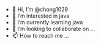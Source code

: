 - 👋 Hi, I’m @chong1029
- 👀 I’m interested in java
- 🌱 I’m currently learning java
- 💞️ I’m looking to collaborate on ...
- 📫 How to reach me ...

<!---
chong1029/chong1029 is a ✨ special ✨ repository because its `README.md` (this file) appears on your GitHub profile.
You can click the Preview link to take a look at your changes.
--->

